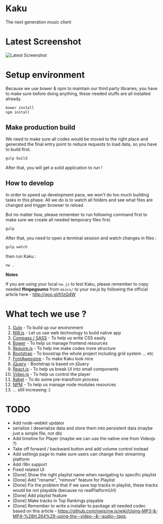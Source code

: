 # Kaku
The next generation music client

# Latest Screenshot

![Latest Screenshot](http://i.imgur.com/EA2T6YL.jpg)

# Setup environment

Because we use bower & npm to maintain our third party libraries, you have to make sure before doing anything, these needed stuffs are all installed already.

```bash
bower install
npm install
```

## Make production build

We need to make sure all codes would be moved to the right place and generated the final entry point to reduce requests to load data, so you have to build first.

```bash
gulp build
```

After that, you will get a solid application to run !

## How to develop

In order to speed up development pace, we won't do too much building tasks in this phase. All we do is to watch all folders and see what files are changed and trigger browser to reload.

But no matter how, please remember to run following command first to make sure we create all needed temporary files first.

```bash
gulp
```

After that, you need to open a terminal session and watch changes in files :

```bash
gulp watch
```

then run Kaku :

```bash
nw .
```

**Notes**

If you are using your local `nw.js` to test Kaku, please remember to copy needed **ffmpegsumo** from `miscs/` to your nw.js by following the official article here - http://goo.gl/h1zQ4W

# What tech we use ?

1. [Gulp](http://gulpjs.com/) - To build up our environment
2. [NW.js](http://nwjs.io/) - Let us use web technology to build native app
3. [Compass / SASS](http://compass-style.org/) - To help us write CSS easily
4. [Bower](http://bower.io/) - To help us manage frontend resources
5. [Require.js](http://requirejs.org/) - To help me make codes more structure
6. [Bootstrap](http://getbootstrap.com/) - To boostrap the whole project including grid system ... etc
7. [FontAwesome](http://fortawesome.github.io/Font-Awesome/) - To make Kaku look nice
8. [jQuery](https://jquery.com/) - Bootstrap is based on jQuery
9. [React.js](http://reactjs.org/) - To help us break UI into small components
10. [Video.js](http://www.videojs.com/) - To help us control the player
11. [Babel](https://babeljs.io/) - To do some pre-transfrom process
12. [NPM](https://www.npmjs.org/) - To help us manage node modules resources
13. ... still increasing :)

# TODO

+ Add node-webkit updator
+ serialize / deserialize data and store them into persistent data (maybe just a simple file, not db)
+ Add timeline for Player (maybe we can use the native one from Videojs ?)
+ Take off forward / backward button and add volume control instead
+ Add settings page to make sure users can change their streaming platform
+ Add i18n support
+ Fixed related UI
+ [Done] Show the right playlist name when navigating to specific playlist
+ [Done] Add "rename", "remove" feature for Playlist
+ [Done] Fix the problem that if we save top tracks in playlist, these tracks would be not playable (because no realPlatformUrl)
+ [Done] Add playlist feature
+ [Done] Make tracks in Top Rankings playable
+ [Done] Remember to write a installer to package all needed codec based on this article - https://github.com/nwjs/nw.js/wiki/Using-MP3-&-MP4-%28H.264%29-using-the--video--&--audio--tags.
